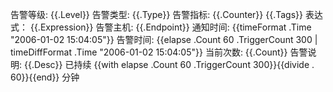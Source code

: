 告警等级: {{.Level}}
告警类型: {{.Type}}
告警指标: {{.Counter}} {{.Tags}}
表达式：  {{.Expression}}
告警主机: {{.Endpoint}}
通知时间: {{timeFormat .Time "2006-01-02 15:04:05"}}
告警时间: {{elapse .Count 60 .TriggerCount 300 | timeDiffFormat .Time "2006-01-02 15:04:05"}}
当前次数: {{.Count}}
告警说明: {{.Desc}}
已持续 {{with elapse .Count 60 .TriggerCount 300}}{{divide . 60}}{{end}} 分钟
